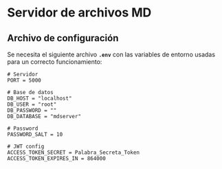 # Servidor de archivos MD

## Archivo de configuración

Se necesita el siguiente archivo **`.env`** con las variables de entorno usadas para un correcto funcionamiento:

```text
# Servidor
PORT = 5000

# Base de datos
DB_HOST = "localhost"
DB_USER = "root"
DB_PASSWORD = ""
DB_DATABASE = "mdserver"

# Password
PASSWORD_SALT = 10

# JWT config
ACCESS_TOKEN_SECRET = Palabra_Secreta_Token
ACCESS_TOKEN_EXPIRES_IN = 864000
```
